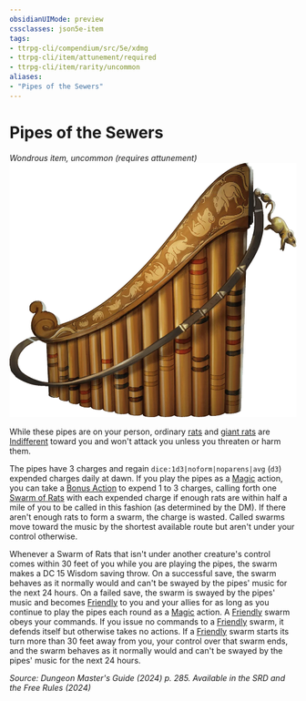 ```yaml
---
obsidianUIMode: preview
cssclasses: json5e-item
tags:
- ttrpg-cli/compendium/src/5e/xdmg
- ttrpg-cli/item/attunement/required
- ttrpg-cli/item/rarity/uncommon
aliases: 
- "Pipes of the Sewers"
---
```

# Pipes of the Sewers
*Wondrous item, uncommon (requires attunement)*  
![](Інструменти%20ДМ/CLI/items/img/pipes-of-the-sewers.webp#right)


While these pipes are on your person, ordinary [rats](Інструменти%20ДМ/CLI/bestiary/beast/rat-xmm.md) and [giant rats](Інструменти%20ДМ/CLI/bestiary/beast/giant-rat-xmm.md) are [Indifferent](Інструменти%20ДМ/CLI/rules/variant-rules/indifferent-attitude-xphb.md) toward you and won't attack you unless you threaten or harm them.

The pipes have 3 charges and regain `dice:1d3|noform|noparens|avg` (`d3`) expended charges daily at dawn. If you play the pipes as a [Magic](Інструменти%20ДМ/CLI/rules/actions.md#Magic) action, you can take a [Bonus Action](Інструменти%20ДМ/CLI/rules/variant-rules/bonus-action-xphb.md) to expend 1 to 3 charges, calling forth one [Swarm of Rats](Інструменти%20ДМ/CLI/bestiary/beast/swarm-of-rats-xmm.md) with each expended charge if enough rats are within half a mile of you to be called in this fashion (as determined by the DM). If there aren't enough rats to form a swarm, the charge is wasted. Called swarms move toward the music by the shortest available route but aren't under your control otherwise.

Whenever a Swarm of Rats that isn't under another creature's control comes within 30 feet of you while you are playing the pipes, the swarm makes a DC 15 Wisdom saving throw. On a successful save, the swarm behaves as it normally would and can't be swayed by the pipes' music for the next 24 hours. On a failed save, the swarm is swayed by the pipes' music and becomes [Friendly](Інструменти%20ДМ/CLI/rules/variant-rules/friendly-attitude-xphb.md) to you and your allies for as long as you continue to play the pipes each round as a [Magic](Інструменти%20ДМ/CLI/rules/actions.md#Magic) action. A [Friendly](Інструменти%20ДМ/CLI/rules/variant-rules/friendly-attitude-xphb.md) swarm obeys your commands. If you issue no commands to a [Friendly](Інструменти%20ДМ/CLI/rules/variant-rules/friendly-attitude-xphb.md) swarm, it defends itself but otherwise takes no actions. If a [Friendly](Інструменти%20ДМ/CLI/rules/variant-rules/friendly-attitude-xphb.md) swarm starts its turn more than 30 feet away from you, your control over that swarm ends, and the swarm behaves as it normally would and can't be swayed by the pipes' music for the next 24 hours.

*Source: Dungeon Master's Guide (2024) p. 285. Available in the <span title='Systems Reference Document (5.2)'>SRD</span> and the Free Rules (2024)*